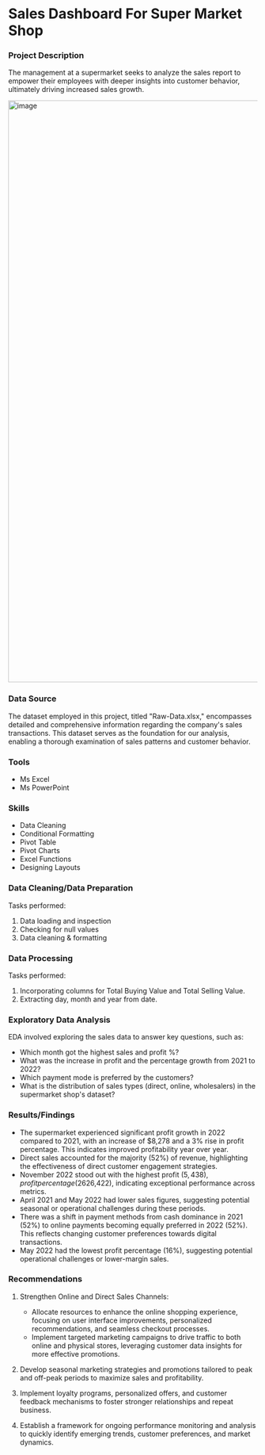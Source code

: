 # Sales Dashboard For Super Market Shop

### Project Description 

The management at a supermarket seeks to analyze the sales report to empower their employees with deeper insights into customer behavior, ultimately driving increased sales growth.

<img width="1174" alt="image" src="https://github.com/DipanshuK2003/Sales_analysis_of_supermarket/assets/104434675/317a3ae4-45b6-4e65-805a-a4dc7f3b58a7">


### Data Source

The dataset employed in this project, titled "Raw-Data.xlsx," encompasses detailed and comprehensive information regarding the company's sales transactions. This dataset serves as the foundation for our analysis, enabling a thorough examination of sales patterns and customer behavior.

### Tools

- Ms Excel
- Ms PowerPoint

### Skills

- Data Cleaning
- Conditional Formatting
- Pivot Table
- Pivot Charts
- Excel Functions
- Designing Layouts

  
### Data Cleaning/Data Preparation

Tasks performed:
1. Data loading and inspection
2. Checking for null values
3. Data cleaning & formatting

### Data Processing

Tasks performed:
1. Incorporating columns for Total Buying Value and Total Selling Value.
2. Extracting day, month and year from date.

### Exploratory Data Analysis

EDA involved exploring the sales data to answer key questions, such as:
- Which month got the highest sales and profit %?
- What was the increase in profit and the percentage growth from 2021 to 2022?
- Which payment mode is preferred by the customers?
- What is the distribution of sales types (direct, online, wholesalers) in the supermarket shop's dataset?
  
### Results/Findings

- The supermarket experienced significant profit growth in 2022 compared to 2021, with an increase of $8,278 and a 3% rise in profit percentage. This indicates improved profitability year over year.
- Direct sales accounted for the majority (52%) of revenue, highlighting the effectiveness of direct customer engagement strategies.
- November 2022 stood out with the highest profit ($5,438), profit percentage (26%), and sales ($26,422), indicating exceptional performance across metrics.
- April 2021 and May 2022 had lower sales figures, suggesting potential seasonal or operational challenges during these periods.
- There was a shift in payment methods from cash dominance in 2021 (52%) to online payments becoming equally preferred in 2022 (52%). This reflects changing customer preferences towards digital transactions.
- May 2022 had the lowest profit percentage (16%), suggesting potential operational challenges or lower-margin sales.
  
### Recommendations

1. Strengthen Online and Direct Sales Channels:
   - Allocate resources to enhance the online shopping experience, focusing on user interface improvements, personalized recommendations, and seamless checkout processes.
   - Implement targeted marketing campaigns to drive traffic to both online and physical stores, leveraging customer data insights for more effective promotions.

2. Develop seasonal marketing strategies and promotions tailored to peak and off-peak periods to maximize sales and profitability.
3. Implement loyalty programs, personalized offers, and customer feedback mechanisms to foster stronger relationships and repeat business.
4. Establish a framework for ongoing performance monitoring and analysis to quickly identify emerging trends, customer preferences, and market dynamics.

